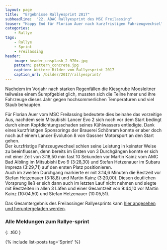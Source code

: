 ```yaml
---
layout: page
title:  "Ergebnisse Rallyesprint 2017"
subheadline:  "22. ADAC Rallyesprint des MSC Freilassing"
teaser: "Happy End für Florian Auer nach kurzfristigem Fahrzeugwechsel"
categories:
    - Rallye
tags:
    - Rallye
    - Sprint
    - Freilassing
header:
    image: header_unsplash_2-970x.jpg
    pattern: pattern_concrete.jpg
    caption: Weitere Bilder vom Rallyesprint 2017
    caption_url: /bilder/2017/rallyesprint/
---
```

Nachdem im Vorjahr nach starken Regenf&auml;llen die Kiesgrube Moosleitner teilweise einem Sumpfgebiet glich, mussten sich die Teilne    hmer und ihre Fahrzeuge dieses Jahr gegen hochsommerlichen Temperaturen und viel Staub behaupten.
<!--more-->
F&uuml;r Florian Auer vom MSC Freilassing bedeutete dies beinahe das vorzeitige Aus, nachdem sein Mitsubishi Lancer Evo 2 sich noch vor dem Start bedingt durch einen Kopfdichtungsschaden seines K&uuml;hlwassers entledigte. Dank eines kurzfristigen Sponsorings der Brauerei Sch&ouml;nram konnte er aber doch noch auf einem Lancer Evolution 8 von Gassner Motorsport an den Start gehen.  
Der kurzfristige Fahrzeugwechsel schien seine Leistung in keinster Weise zu beeinflussen, denn bereits im Ersten von 3 Durchg&auml;ngen konnte er sich mit einer Zeit von 3:18,50 min fast 10 Sekunden vor Martin Kainz vom AMC Bad Aibling im Mitsubishi Evo 9 (3:28,30) und Stefan Hetzenauer im Subaru Impreza (3:29,71) auf den ersten Platz positionieren.  
Auch im zweiten Durchgang markierte er mit 3:14,6 Minuten die Bestzeit vor Stefan Hetzenauer (3:18,8) und Martin Kainz (3:20,00). Diesen deutlichen Vorsprung lie&szlig; er sich dann auch im letzten Lauf nicht nehmen und siegte mit Bestzeiten in allen 3 L&auml;fen und einer Gesamtzeit von 9:44,10 vor Martin Kainz (10:04,50) und Stefan Hetzenauer (10:05,51).  


Das Gesamtergebnis des Freilassinger Rallyesprints kann [hier angesehen und heruntergeladen werden](https://github.com/msc-freilassing/Dokumente/blob/master/Ergebnisslisten/rallye/2017/Gesamtergebnis-2017.pdf).


### Alle Meldungen zum Rallye-sprint
{: .t60 }

{% include list-posts tag='Sprint' %}
